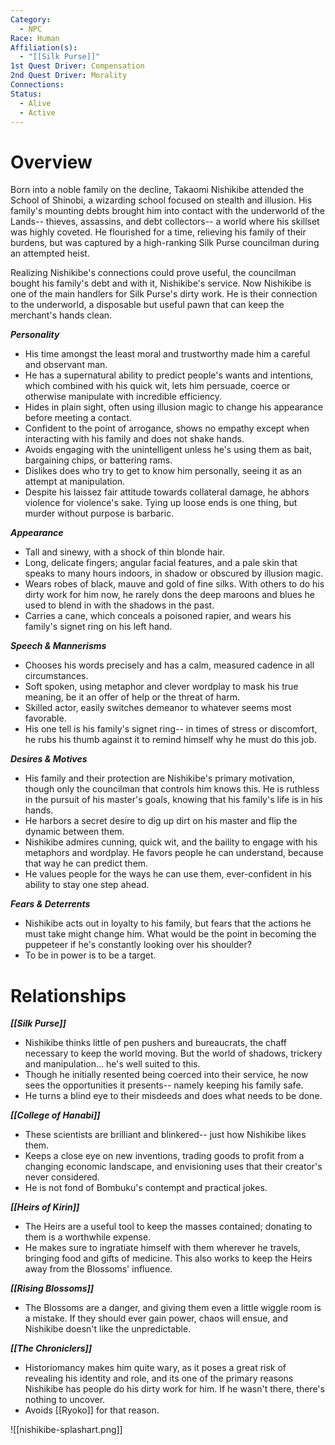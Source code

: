 ```yaml
---
Category:
  - NPC
Race: Human
Affiliation(s):
  - "[[Silk Purse]]"
1st Quest Driver: Compensation
2nd Quest Driver: Morality
Connections: 
Status:
  - Alive
  - Active
---
```


# Overview

Born into a noble family on the decline, Takaomi Nishikibe attended the School of Shinobi, a wizarding school focused on stealth and illusion. His family's mounting debts brought him into contact with the underworld of the Lands-- thieves, assassins, and debt collectors-- a world where his skillset was highly coveted. He flourished for a time, relieving his family of their burdens, but was captured by a high-ranking Silk Purse councilman during an attempted heist.

Realizing Nishikibe's connections could prove useful, the councilman bought his family's debt and with it, Nishikibe's service. Now Nishikibe is one of the main handlers for Silk Purse's dirty work. He is their connection to the underworld, a disposable but useful pawn that can keep the merchant's hands clean.

***Personality*** 
- His time amongst the least moral and trustworthy made him a careful and observant man.
- He has a supernatural ability to predict people's wants and intentions, which combined with his quick wit, lets him persuade, coerce or otherwise manipulate with incredible efficiency.
- Hides in plain sight, often using illusion magic to change his appearance before meeting a contact.
- Confident to the point of arrogance, shows no empathy except when interacting with his family and does not shake hands.
- Avoids engaging with the unintelligent unless he's using them as bait, bargaining chips, or battering rams.
- Dislikes does who try to get to know him personally, seeing it as an attempt at manipulation.
- Despite his laissez fair attitude towards collateral damage, he abhors violence for violence's sake. Tying up loose ends is one thing, but murder without purpose is barbaric.

***Appearance***
- Tall and sinewy, with a shock of thin blonde hair.
- Long, delicate fingers; angular facial features, and a pale skin that speaks to many hours indoors, in shadow or obscured by illusion magic.
- Wears robes of black, mauve and gold of fine silks. With others to do his dirty work for him now, he rarely dons the deep maroons and blues he used to blend in with the shadows in the past.
- Carries a cane, which conceals a poisoned rapier, and wears his family's signet ring on his left hand.

***Speech & Mannerisms***
- Chooses his words precisely and has a calm, measured cadence in all circumstances.
- Soft spoken, using metaphor and clever wordplay to mask his true meaning, be it an offer of help or the threat of harm.
- Skilled actor, easily switches demeanor to whatever seems most favorable.
- His one tell is his family's signet ring-- in times of stress or discomfort, he rubs his thumb against it to remind himself why he must do this job.

***Desires & Motives***
- His family and their protection are Nishikibe's primary motivation, though only the councilman that controls him knows this. He is ruthless in the pursuit of his master's goals, knowing that his family's life is in his hands.
- He harbors a secret desire to dig up dirt on his master and flip the dynamic between them.
- Nishikibe admires cunning, quick wit, and the baility to engage with his metaphors and wordplay. He favors people he can understand, because that way he can predict them.
- He values people for the ways he can use them, ever-confident in his ability to stay one step ahead.

***Fears & Deterrents***
- Nishikibe acts out in loyalty to his family, but fears that the actions he must take might change him. What would be the point in becoming the puppeteer if he's constantly looking over his shoulder?
- To be in power is to be a target.

# Relationships

***[[Silk Purse]]***
- Nishikibe thinks little of pen pushers and bureaucrats, the chaff necessary to keep the world moving. But the world of shadows, trickery and manipulation... he's well suited to this.
- Though he initially resented being coerced into their service, he now sees the opportunities it presents-- namely keeping his family safe.
- He turns a blind eye to their misdeeds and does what needs to be done.

***[[College of Hanabi]]***
- These scientists are brilliant and blinkered-- just how Nishikibe likes them. 
- Keeps a close eye on new inventions, trading goods to profit from a changing economic landscape, and envisioning uses that their creator's never considered.
- He is not fond of Bombuku's contempt and practical jokes.

***[[Heirs of Kirin]]***
- The Heirs are a useful tool to keep the masses contained; donating to them is a worthwhile expense.
- He makes sure to ingratiate himself with them wherever he travels, bringing food and gifts of medicine. This also works to keep the Heirs away from the Blossoms' influence.

***[[Rising Blossoms]]***
- The Blossoms are a danger, and giving them even a little wiggle room is a mistake. If they should ever gain power, chaos will ensue, and Nishikibe doesn't like the unpredictable.

***[[The Chroniclers]]***
- Historiomancy makes him quite wary, as it poses a great risk of revealing his identity and role, and its one of the primary reasons Nishikibe has people do his dirty work for him. If he wasn't there, there's nothing to uncover.
- Avoids [[Ryoko]] for that reason.

![[nishikibe-splashart.png]]